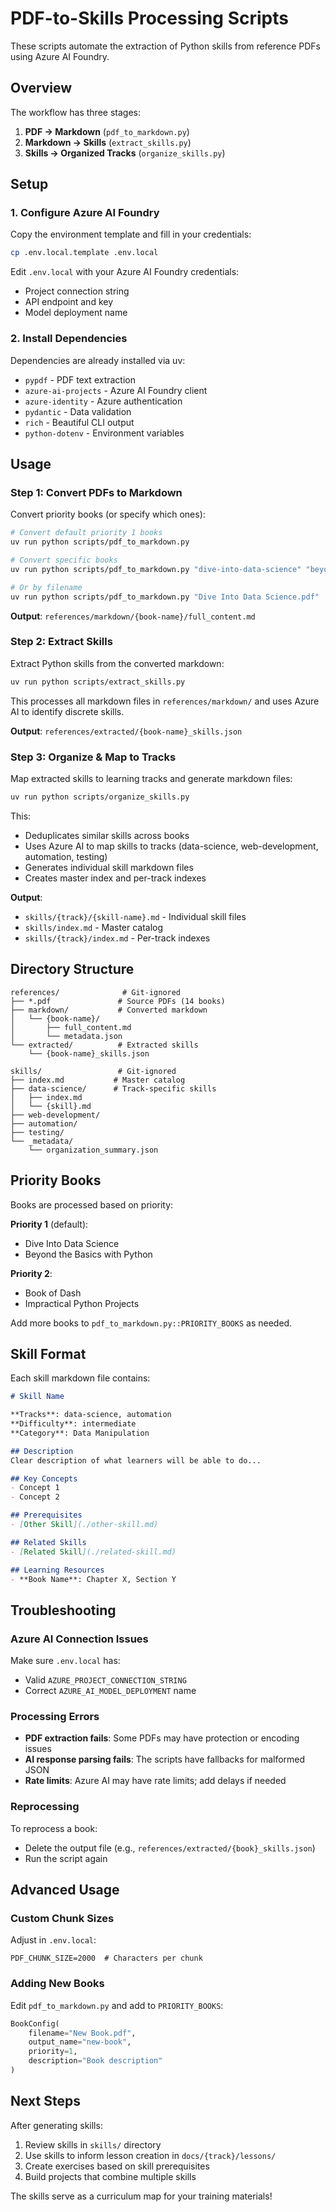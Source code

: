 # PDF-to-Skills Processing Scripts

These scripts automate the extraction of Python skills from reference PDFs using Azure AI Foundry.

## Overview

The workflow has three stages:

1. **PDF → Markdown** (`pdf_to_markdown.py`)
2. **Markdown → Skills** (`extract_skills.py`)
3. **Skills → Organized Tracks** (`organize_skills.py`)

## Setup

### 1. Configure Azure AI Foundry

Copy the environment template and fill in your credentials:

```bash
cp .env.local.template .env.local
```

Edit `.env.local` with your Azure AI Foundry credentials:
- Project connection string
- API endpoint and key
- Model deployment name

### 2. Install Dependencies

Dependencies are already installed via uv:
- `pypdf` - PDF text extraction
- `azure-ai-projects` - Azure AI Foundry client
- `azure-identity` - Azure authentication
- `pydantic` - Data validation
- `rich` - Beautiful CLI output
- `python-dotenv` - Environment variables

## Usage

### Step 1: Convert PDFs to Markdown

Convert priority books (or specify which ones):

```bash
# Convert default priority 1 books
uv run python scripts/pdf_to_markdown.py

# Convert specific books
uv run python scripts/pdf_to_markdown.py "dive-into-data-science" "beyond-basics-python"

# Or by filename
uv run python scripts/pdf_to_markdown.py "Dive Into Data Science.pdf"
```

**Output**: `references/markdown/{book-name}/full_content.md`

### Step 2: Extract Skills

Extract Python skills from the converted markdown:

```bash
uv run python scripts/extract_skills.py
```

This processes all markdown files in `references/markdown/` and uses Azure AI to identify discrete skills.

**Output**: `references/extracted/{book-name}_skills.json`

### Step 3: Organize & Map to Tracks

Map extracted skills to learning tracks and generate markdown files:

```bash
uv run python scripts/organize_skills.py
```

This:
- Deduplicates similar skills across books
- Uses Azure AI to map skills to tracks (data-science, web-development, automation, testing)
- Generates individual skill markdown files
- Creates master index and per-track indexes

**Output**:
- `skills/{track}/{skill-name}.md` - Individual skill files
- `skills/index.md` - Master catalog
- `skills/{track}/index.md` - Per-track indexes

## Directory Structure

```
references/              # Git-ignored
├── *.pdf               # Source PDFs (14 books)
├── markdown/           # Converted markdown
│   └── {book-name}/
│       ├── full_content.md
│       └── metadata.json
└── extracted/          # Extracted skills
    └── {book-name}_skills.json

skills/                 # Git-ignored
├── index.md           # Master catalog
├── data-science/      # Track-specific skills
│   ├── index.md
│   └── {skill}.md
├── web-development/
├── automation/
├── testing/
└── _metadata/
    └── organization_summary.json
```

## Priority Books

Books are processed based on priority:

**Priority 1** (default):
- Dive Into Data Science
- Beyond the Basics with Python

**Priority 2**:
- Book of Dash
- Impractical Python Projects

Add more books to `pdf_to_markdown.py::PRIORITY_BOOKS` as needed.

## Skill Format

Each skill markdown file contains:

```markdown
# Skill Name

**Tracks**: data-science, automation
**Difficulty**: intermediate
**Category**: Data Manipulation

## Description
Clear description of what learners will be able to do...

## Key Concepts
- Concept 1
- Concept 2

## Prerequisites
- [Other Skill](./other-skill.md)

## Related Skills
- [Related Skill](./related-skill.md)

## Learning Resources
- **Book Name**: Chapter X, Section Y
```

## Troubleshooting

### Azure AI Connection Issues

Make sure `.env.local` has:
- Valid `AZURE_PROJECT_CONNECTION_STRING`
- Correct `AZURE_AI_MODEL_DEPLOYMENT` name

### Processing Errors

- **PDF extraction fails**: Some PDFs may have protection or encoding issues
- **AI response parsing fails**: The scripts have fallbacks for malformed JSON
- **Rate limits**: Azure AI may have rate limits; add delays if needed

### Reprocessing

To reprocess a book:
- Delete the output file (e.g., `references/extracted/{book}_skills.json`)
- Run the script again

## Advanced Usage

### Custom Chunk Sizes

Adjust in `.env.local`:
```
PDF_CHUNK_SIZE=2000  # Characters per chunk
```

### Adding New Books

Edit `pdf_to_markdown.py` and add to `PRIORITY_BOOKS`:

```python
BookConfig(
    filename="New Book.pdf",
    output_name="new-book",
    priority=1,
    description="Book description"
)
```

## Next Steps

After generating skills:

1. Review skills in `skills/` directory
2. Use skills to inform lesson creation in `docs/{track}/lessons/`
3. Create exercises based on skill prerequisites
4. Build projects that combine multiple skills

The skills serve as a curriculum map for your training materials!
